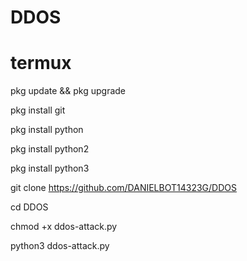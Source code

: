 # DDOS



# termux
pkg update && pkg upgrade

pkg install git 

pkg install python 

pkg install python2

pkg install python3

git clone https://github.com/DANIELBOT14323G/DDOS

 cd DDOS

 chmod +x ddos-attack.py

 python3 ddos-attack.py 

